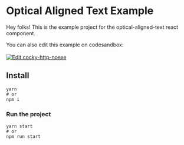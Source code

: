 # Optical Aligned Text Example

Hey folks! This is the example project for the optical-aligned-text react component.

You can also edit this example on codesandbox:  
<br/>
[![Edit cocky-http-noexe](https://codesandbox.io/static/img/play-codesandbox.svg)](https://codesandbox.io/s/cocky-http-noexe?fontsize=14&hidenavigation=1&theme=dark)

## Install

```shell
yarn
# or
npm i
```

### Run the project

```
yarn start
# or
npm run start
```
